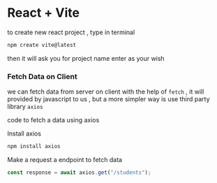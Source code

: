 # React + Vite

to create new react project , type in terminal

```bash
npm create vite@latest
```

then it will ask you for project name enter as your wish

### Fetch Data on Client

we can fetch data from server on client with the help of `fetch` , it will provided by javascript to us , but a more simpler way is use third party library `axios`

code to fetch a data using axios

Install axios

```bash
npm install axios
```

Make a request a endpoint to fetch data

```js
const response = await axios.get("/students");
```

